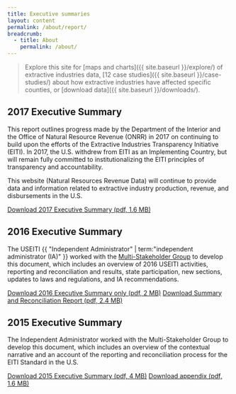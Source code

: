 ```yaml
---
title: Executive summaries
layout: content
permalink: /about/report/
breadcrumb:
  - title: About
    permalink: /about/
---
```


> Explore this site for [maps and charts]({{ site.baseurl }}/explore/) of extractive industries data, [12 case studies]({{ site.baseurl }}/case-studies/) about how extractive industries have affected specific counties, or [download data]({{ site.baseurl }}/downloads/).

## 2017 Executive Summary

This report outlines progress made by the Department of the Interior and the Office of Natural Resource Revenue (ONRR) in 2017 on continuing to build upon the efforts of the Extractive Industries Transparency Initiative (EITI). In 2017, the U.S. withdrew from EITI as an Implementing Country, but will remain fully committed to institutionalizing the EITI principles of transparency and accountability.

This website (Natural Resources Revenue Data) will continue to provide data and information related to extractive industry production, revenue, and disbursements in the U.S.

<a href="{{site.baseurl}}/downloads/NRRD_executive-summary_2017-11-30.pdf" class="button-tertiary"><icon class="icon-cloud icon-padded"></icon>Download 2017 Executive Summary (pdf, 1.6 MB)</a>

## 2016 Executive Summary

The USEITI {{ "Independent Administrator" | term:"independent administrator (IA)" }} worked with the [Multi-Stakeholder Group](https://www.doi.gov/eiti/FACA) to develop this document, which includes an overview of 2016 USEITI activities, reporting and reconciliation and results, state participation, new sections, updates to laws and regulations, and IA recommendations.

<a href="{{site.baseurl}}/downloads/USEITI_executive-summary_2016-11-18.pdf" class="button-tertiary"><icon class="icon-cloud icon-padded"></icon>Download 2016 Executive Summary only (pdf, 2 MB)</a>
<a href="{{site.baseurl}}/downloads/USEITI_executive-summary-combined_2016-11-18.pdf" class="button-tertiary"><icon class="icon-cloud icon-padded"></icon>Download Summary and Reconciliation Report (pdf, 2.4 MB)</a>

## 2015 Executive Summary

The Independent Administrator worked with the Multi-Stakeholder Group to develop this document, which includes an overview of the contextual narrative and an account of the reporting and reconciliation process for the EITI Standard in the U.S.

<a href="{{site.baseurl}}/downloads/USEITI_executive-summary_2015-12-22.pdf" class="button-tertiary"><icon class="icon-cloud icon-padded"></icon>Download 2015 Executive Summary (pdf, 4 MB)</a>
<a href="{{site.baseurl}}/downloads/USEITI_extractive-revenue-appendix_2015-12-22.pdf" class="button-tertiary"><icon class="icon-cloud icon-padded"></icon>Download appendix (pdf, 1.6 MB)</a>
